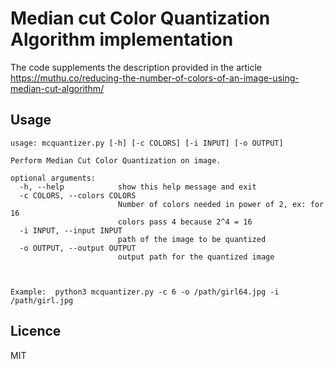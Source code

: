 # Median cut Color Quantization Algorithm implementation
The code supplements the description provided in the article https://muthu.co/reducing-the-number-of-colors-of-an-image-using-median-cut-algorithm/

## Usage
```
usage: mcquantizer.py [-h] [-c COLORS] [-i INPUT] [-o OUTPUT]

Perform Median Cut Color Quantization on image.

optional arguments:
  -h, --help            show this help message and exit
  -c COLORS, --colors COLORS
                        Number of colors needed in power of 2, ex: for 16
                        colors pass 4 because 2^4 = 16
  -i INPUT, --input INPUT
                        path of the image to be quantized
  -o OUTPUT, --output OUTPUT
                        output path for the quantized image



Example:  python3 mcquantizer.py -c 6 -o /path/girl64.jpg -i /path/girl.jpg

```

## Licence
MIT
